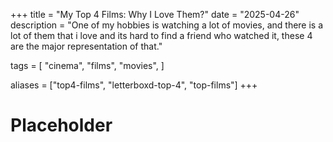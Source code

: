 +++
title = "My Top 4 Films: Why I Love Them?"
date = "2025-04-26"
description = "One of my hobbies is watching a lot of movies, and there is a lot of them that i love and its hard to find a friend who watched it, these 4 are the major representation of that."

tags = [
    "cinema",
    "films",
    "movies",
]

aliases = ["top4-films", "letterboxd-top-4", "top-films"]
+++

# Placeholder
